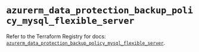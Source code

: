 # `azurerm_data_protection_backup_policy_mysql_flexible_server`

Refer to the Terraform Registry for docs: [`azurerm_data_protection_backup_policy_mysql_flexible_server`](https://registry.terraform.io/providers/hashicorp/azurerm/4.27.0/docs/resources/data_protection_backup_policy_mysql_flexible_server).
